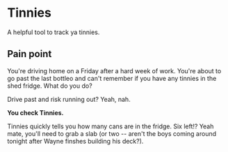 # Tinnies

A helpful tool to track ya tinnies.

## Pain point

You're driving home on a Friday after a hard week of work. You're about to go past the last bottleo and can't remember if you have any tinnies in the shed fridge. What do you do?

Drive past and risk running out? Yeah, nah.

**You check Tinnies.**

Tinnies quickly tells you how many cans are in the fridge. Six left!? Yeah mate, you'll need to grab a slab (or two -- aren't the boys coming around tonight after Wayne finshes building his deck?).
